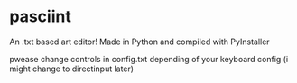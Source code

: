 # pasciint
An .txt based art editor!
Made in Python and compiled with PyInstaller

pwease change controls in config.txt depending of your keyboard config (i might change to directinput later)
